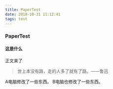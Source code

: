 ```yaml
---
title: PaperTest
date: 2018-10-31 11:12:41
tags: test
---
```


### PaperTest

#### 这是什么

正文来了

> 世上本没有路，走的人多了就有了路。——鲁迅 

A电脑修改了一些东西。
B电脑也修改了一些东西。





